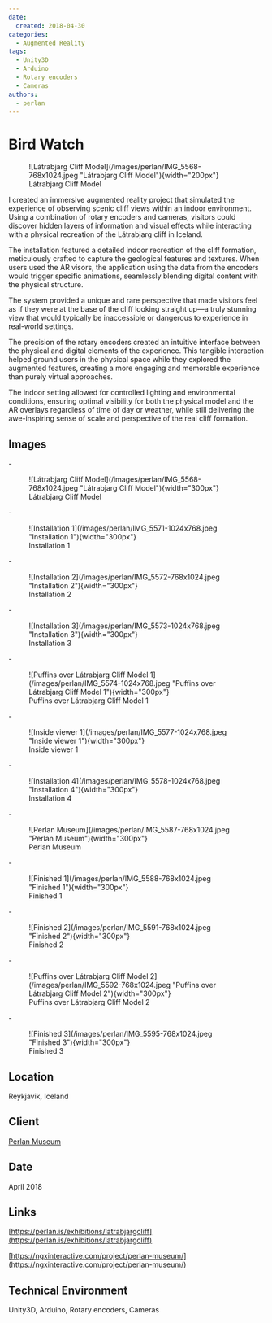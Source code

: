 ```yaml
---
date:
  created: 2018-04-30
categories:
  - Augmented Reality
tags:
  - Unity3D
  - Arduino
  - Rotary encoders
  - Cameras
authors:
  - perlan
---
```


# Bird Watch

<figure markdown> ![Látrabjarg Cliff Model](/images/perlan/IMG_5568-768x1024.jpeg "Látrabjarg Cliff Model"){width="200px"} <figcaption>Látrabjarg Cliff Model</figcaption></figure>

I created an immersive augmented reality project that simulated the experience of observing scenic cliff views within an indoor environment. Using a combination of rotary encoders and cameras, visitors could discover hidden layers of information and visual effects while interacting with a physical recreation of the Látrabjarg cliff in Iceland.

<!-- more -->

The installation featured a detailed indoor recreation of the cliff formation, meticulously crafted to capture the geological features and textures. When users used the AR visors, the application using the data from the encoders would trigger specific animations, seamlessly blending digital content with the physical structure.

The system provided a unique and rare perspective that made visitors feel as if they were at the base of the cliff looking straight up—a truly stunning view that would typically be inaccessible or dangerous to experience in real-world settings.

The precision of the rotary encoders created an intuitive interface between the physical and digital elements of the experience. This tangible interaction helped ground users in the physical space while they explored the augmented features, creating a more engaging and memorable experience than purely virtual approaches.

The indoor setting allowed for controlled lighting and environmental conditions, ensuring optimal visibility for both the physical model and the AR overlays regardless of time of day or weather, while still delivering the awe-inspiring sense of scale and perspective of the real cliff formation.

## Images

<div class="grid cards" markdown>
- <figure markdown> ![Látrabjarg Cliff Model](/images/perlan/IMG_5568-768x1024.jpeg "Látrabjarg Cliff Model"){width="300px"} <figcaption>Látrabjarg Cliff Model</figcaption></figure>
- <figure markdown> ![Installation 1](/images/perlan/IMG_5571-1024x768.jpeg "Installation 1"){width="300px"} <figcaption>Installation 1</figcaption></figure>
- <figure markdown> ![Installation 2](/images/perlan/IMG_5572-768x1024.jpeg "Installation 2"){width="300px"} <figcaption>Installation 2</figcaption></figure>
- <figure markdown> ![Installation 3](/images/perlan/IMG_5573-1024x768.jpeg "Installation 3"){width="300px"} <figcaption>Installation 3</figcaption></figure>
- <figure markdown> ![Puffins over Látrabjarg Cliff Model 1](/images/perlan/IMG_5574-1024x768.jpeg "Puffins over Látrabjarg Cliff Model 1"){width="300px"} <figcaption>Puffins over Látrabjarg Cliff Model 1</figcaption></figure>
- <figure markdown> ![Inside viewer 1](/images/perlan/IMG_5577-1024x768.jpeg "Inside viewer 1"){width="300px"} <figcaption>Inside viewer 1</figcaption></figure>
- <figure markdown> ![Installation 4](/images/perlan/IMG_5578-1024x768.jpeg "Installation 4"){width="300px"} <figcaption>Installation 4</figcaption></figure>
- <figure markdown> ![Perlan Museum](/images/perlan/IMG_5587-768x1024.jpeg "Perlan Museum"){width="300px"} <figcaption>Perlan Museum</figcaption></figure>
- <figure markdown> ![Finished 1](/images/perlan/IMG_5588-768x1024.jpeg "Finished 1"){width="300px"} <figcaption>Finished 1</figcaption></figure>
- <figure markdown> ![Finished 2](/images/perlan/IMG_5591-768x1024.jpeg "Finished 2"){width="300px"} <figcaption>Finished 2</figcaption></figure>
- <figure markdown> ![Puffins over Látrabjarg Cliff Model 2](/images/perlan/IMG_5592-768x1024.jpeg "Puffins over Látrabjarg Cliff Model 2"){width="300px"} <figcaption>Puffins over Látrabjarg Cliff Model 2</figcaption></figure>
- <figure markdown> ![Finished 3](/images/perlan/IMG_5595-768x1024.jpeg "Finished 3"){width="300px"} <figcaption>Finished 3</figcaption></figure>
</div>

## Location
Reykjavik, Iceland

## Client
[Perlan Museum](https://perlan.is)

## Date
April 2018

## Links
[https://perlan.is/exhibitions/latrabjargcliff](https://perlan.is/exhibitions/latrabjargcliff)

[https://ngxinteractive.com/project/perlan-museum/](https://ngxinteractive.com/project/perlan-museum/)

## Technical Environment
Unity3D, Arduino, Rotary encoders, Cameras
